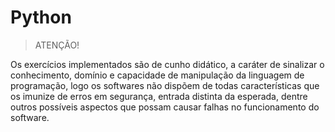 # Python

> ATENÇÃO!

Os exercícios implementados são de cunho didático, a caráter de sinalizar o conhecimento, domínio e capacidade de manipulação da linguagem de programação, logo os softwares não dispõem de todas características que os imunize de erros em segurança, entrada distinta da esperada,
dentre outros possíveis aspectos que possam causar falhas no funcionamento do software.
